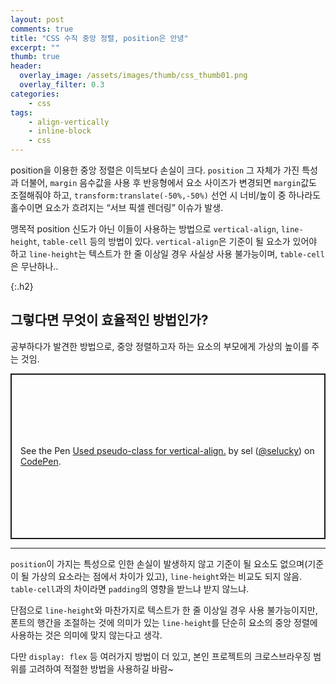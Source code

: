 ```yaml
---
layout: post
comments: true
title: "CSS 수직 중앙 정렬, position은 안녕"
excerpt: ""
thumb: true
header:
  overlay_image: /assets/images/thumb/css_thumb01.png
  overlay_filter: 0.3
categories:
    - css
tags:
    - align-vertically
    - inline-block
    - css
---
```

position을 이용한 중앙 정렬은 이득보다 손실이 크다. <code>position</code> 그 자체가 가진 특성과 더불어, <code>margin</code> 음수값을 사용 후 반응형에서 요소 사이즈가 변경되면 <code>margin</code>값도 조절해줘야 하고, <code>transform:translate(-50%,-50%)</code> 선언 시 너비/높이 중 하나라도 홀수이면 요소가 흐려지는 &ldquo;서브 픽셀 렌더링&rdquo; 이슈가 발생.

맹목적 position 신도가 아닌 이들이 사용하는 방법으로 <code>vertical-align</code>, <code>line-height</code>, <code>table-cell</code> 등의 방법이 있다. <code>vertical-align</code>은 기준이 될 요소가 있어야 하고 <code>line-height</code>는 텍스트가 한 줄 이상일 경우 사실상 사용 불가능이며, <code>table-cell</code>은 무난하나..

{:.h2}
## 그렇다면 무엇이 효율적인 방법인가?
공부하다가 발견한 방법으로, 중앙 정렬하고자 하는 요소의 부모에게 가상의 높이를 주는 것임.

<p class="codepen" data-height="265" data-theme-id="default" data-default-tab="css,result" data-user="selucky" data-slug-hash="LYYeOPx" style="height: 265px; box-sizing: border-box; display: flex; align-items: center; justify-content: center; border: 2px solid; margin: 1em 0; padding: 1em;" data-pen-title="Used pseudo-class for vertical-align.">
  <span>See the Pen <a href="https://codepen.io/selucky/pen/LYYeOPx">
  Used pseudo-class for vertical-align.</a> by sel (<a href="https://codepen.io/selucky">@selucky</a>)
  on <a href="https://codepen.io">CodePen</a>.</span>
</p>
<script async src="https://static.codepen.io/assets/embed/ei.js"></script>

<hr>

<code>position</code>이 가지는 특성으로 인한 손실이 발생하지 않고 기준이 될 요소도 없으며(기준이 될 가상의 요소라는 점에서 차이가 있고), <code>line-height</code>와는 비교도 되지 않음. <code>table-cell</code>과의 차이라면 <code>padding</code>의 영향을 받느냐 받지 않느냐.

단점으로 <code>line-height</code>와 마찬가지로 텍스트가 한 줄 이상일 경우 사용 불가능이지만, 폰트의 행간을 조절하는 것에 의미가 있는 <code>line-height</code>를 단순히 요소의 중앙 정렬에 사용하는 것은 의미에 맞지 않는다고 생각.

다만 <code>display: flex</code> 등 여러가지 방법이 더 있고, 본인 프로젝트의 크로스브라우징 범위를 고려하여 적절한 방법을 사용하길 바람~